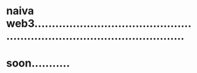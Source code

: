# naiva web3................................................................................................
# soon...........
